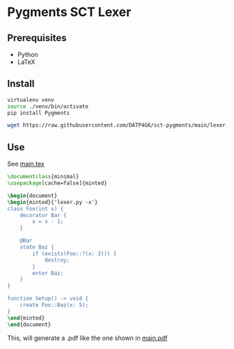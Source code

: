 # Pygments SCT Lexer

## Prerequisites

- Python
- LaTeX

## Install

```sh
virtualenv venv
source ./venv/bin/activate
pip install Pygments

wget https://raw.githubusercontent.com/DATP4G6/sct-pygments/main/lexer.py
```


## Use

See [main.tex](./main.tex)

```tex
\documentclass{minimal}
\usepackage[cache=false]{minted}

\begin{document}
\begin{minted}{'lexer.py -x'}
class Foo(int x) {
    decorator Bar {
        x = x - 1;
    }

    @Bar
    state Baz {
        if (exists(Foo::?(x: 3))) {
            destroy;
        }
        enter Baz;
    }
}

function Setup() -> void {
    create Foo::Baz(x: 5);
}
\end{minted}
\end{document}
```

This, will generate a .pdf like the one shown in [main.pdf](./main.pdf)
